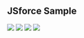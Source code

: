 ## JSforce Sample
<img src="http://f.st-hatena.com/images/fotolife/t/tyoshikawa1106/20150824/20150824184143.png" />

<img src="http://f.st-hatena.com/images/fotolife/t/tyoshikawa1106/20150824/20150824184144.png" />

<img src="http://f.st-hatena.com/images/fotolife/t/tyoshikawa1106/20150824/20150824184145.png" />

<img src="http://f.st-hatena.com/images/fotolife/t/tyoshikawa1106/20150824/20150824184146.png" />
